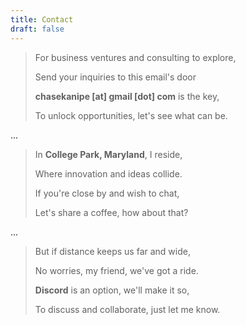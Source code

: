 ```yaml
---
title: Contact
draft: false
---
```


> For business ventures and consulting to explore,
>
> Send your inquiries to this email's door
>
> **chasekanipe [at] gmail [dot] com** is the key,
>
> To unlock opportunities, let's see what can be.

...

> In **College Park, Maryland**, I reside,
>
> Where innovation and ideas collide.
>
> If you're close by and wish to chat,
>
> Let's share a coffee, how about that?

...

> But if distance keeps us far and wide,
>
> No worries, my friend, we've got a ride.
>
> **Discord** is an option, we'll make it so,
>
> To discuss and collaborate, just let me know.

